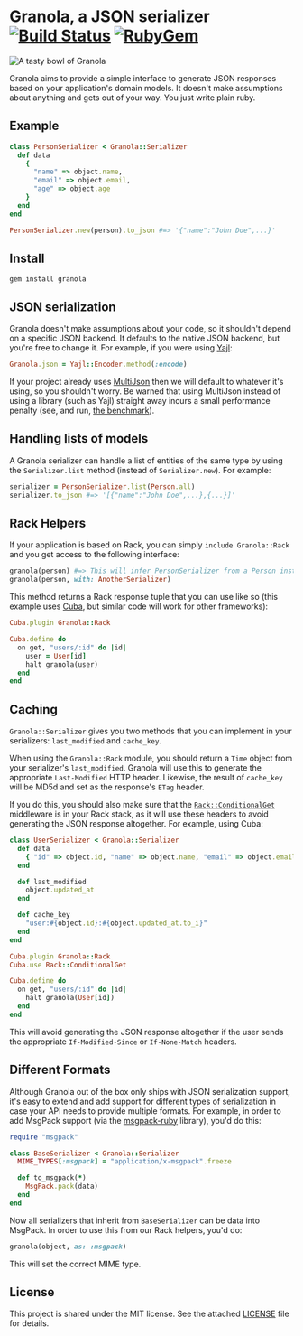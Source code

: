 # Granola, a JSON serializer [![Build Status](https://img.shields.io/travis/foca/granola.svg)](https://travis-ci.org/foca/granola) [![RubyGem](https://img.shields.io/gem/v/granola.svg)](https://rubygems.org/gems/granola)

![A tasty bowl of Granola](https://cloud.githubusercontent.com/assets/437/4827156/9e8d33da-5f76-11e4-8574-7803e84845f2.JPG)

Granola aims to provide a simple interface to generate JSON responses based on
your application's domain models. It doesn't make assumptions about anything and
gets out of your way. You just write plain ruby.

## Example

``` ruby
class PersonSerializer < Granola::Serializer
  def data
    {
      "name" => object.name,
      "email" => object.email,
      "age" => object.age
    }
  end
end

PersonSerializer.new(person).to_json #=> '{"name":"John Doe",...}'
```

## Install

    gem install granola

## JSON serialization

Granola doesn't make assumptions about your code, so it shouldn't depend on a
specific JSON backend. It defaults to the native JSON backend, but you're free
to change it. For example, if you were using [Yajl][]:

``` ruby
Granola.json = Yajl::Encoder.method(:encode)
```

If your project already uses [MultiJson][] then we will default to whatever it's
using, so you shouldn't worry. Be warned that using MultiJson instead of
using a library (such as Yajl) straight away incurs a small performance penalty
(see, and run, [the benchmark](./benchmarks/multi_json.rb)).

[Yajl]: https://github.com/brianmario/yajl-ruby
[MultiJson]: https://github.com/intridea/multi_json

## Handling lists of models

A Granola serializer can handle a list of entities of the same type by using the
`Serializer.list` method (instead of `Serializer.new`). For example:

``` ruby
serializer = PersonSerializer.list(Person.all)
serializer.to_json #=> '[{"name":"John Doe",...},{...}]'
```

## Rack Helpers

If your application is based on Rack, you can simply `include Granola::Rack` and
you get access to the following interface:

``` ruby
granola(person) #=> This will infer PersonSerializer from a Person instance
granola(person, with: AnotherSerializer)
```

This method returns a Rack response tuple that you can use like so (this example
uses [Cuba][], but similar code will work for other frameworks):

``` ruby
Cuba.plugin Granola::Rack

Cuba.define do
  on get, "users/:id" do |id|
    user = User[id]
    halt granola(user)
  end
end
```

[Cuba]: http://cuba.is

## Caching

`Granola::Serializer` gives you two methods that you can implement in your
serializers: `last_modified` and `cache_key`.

When using the `Granola::Rack` module, you should return a `Time` object from
your serializer's `last_modified`.  Granola will use this to generate the
appropriate `Last-Modified` HTTP header.  Likewise, the result of `cache_key`
will be MD5d and set as the response's `ETag` header.

If you do this, you should also make sure that the [`Rack::ConditionalGet`][cg]
middleware is in your Rack stack, as it will use these headers to avoid
generating the JSON response altogether. For example, using Cuba:

``` ruby
class UserSerializer < Granola::Serializer
  def data
    { "id" => object.id, "name" => object.name, "email" => object.email }
  end

  def last_modified
    object.updated_at
  end

  def cache_key
    "user:#{object.id}:#{object.updated_at.to_i}"
  end
end

Cuba.plugin Granola::Rack
Cuba.use Rack::ConditionalGet

Cuba.define do
  on get, "users/:id" do |id|
    halt granola(User[id])
  end
end
```

This will avoid generating the JSON response altogether if the user sends the
appropriate `If-Modified-Since` or `If-None-Match` headers.

[cg]: http://www.rubydoc.info/github/rack/rack/Rack/ConditionalGet

## Different Formats

Although Granola out of the box only ships with JSON serialization support, it's
easy to extend and add support for different types of serialization in case your
API needs to provide multiple formats. For example, in order to add MsgPack
support (via the [msgpack-ruby][] library), you'd do this:

``` ruby
require "msgpack"

class BaseSerializer < Granola::Serializer
  MIME_TYPES[:msgpack] = "application/x-msgpack".freeze

  def to_msgpack(*)
    MsgPack.pack(data)
  end
end
```

Now all serializers that inherit from `BaseSerializer` can be data into
MsgPack. In order to use this from our Rack helpers, you'd do:

``` ruby
granola(object, as: :msgpack)
```

This will set the correct MIME type.

[msgpack-ruby]: https://github.com/msgpack/msgpack-ruby

## License

This project is shared under the MIT license. See the attached [LICENSE][] file
for details.

[LICENSE]: ./LICENSE
